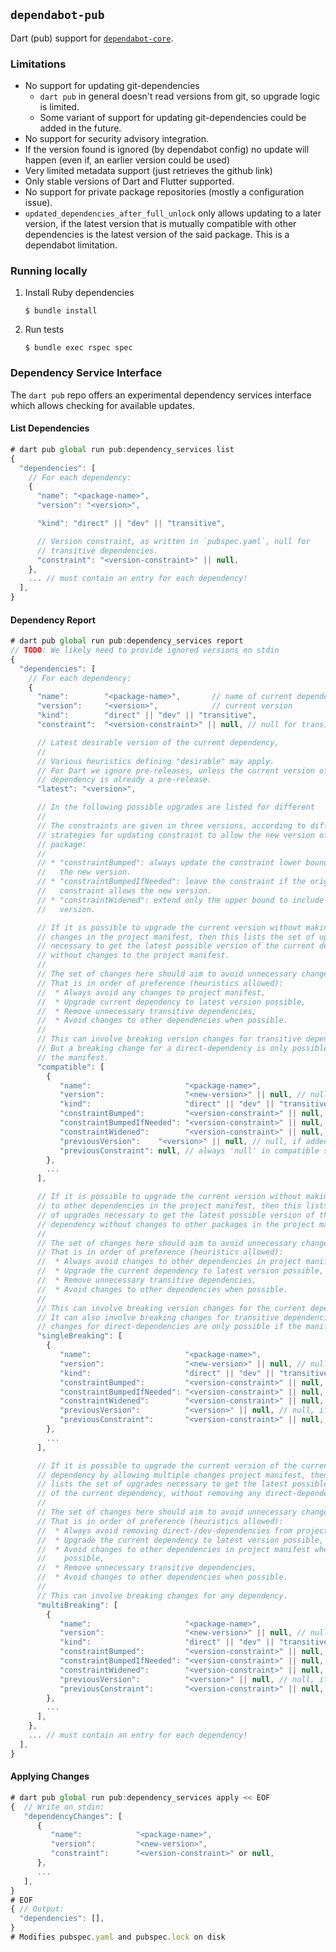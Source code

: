 ## `dependabot-pub`

Dart (pub) support for [`dependabot-core`][core-repo].

### Limitations

 - No support for updating git-dependencies
   * `dart pub` in general doesn't read versions from git, so upgrade logic is limited.
   * Some variant of support for updating git-dependencies could be added in the future.
 - No support for security advisory integration.
 - If the version found is ignored (by dependabot config) no update will happen (even if, an earlier version could be used)
 - Very limited metadata support (just retrieves the github link)
 - Only stable versions of Dart and Flutter supported.
 - No support for private package repositories (mostly a configuration issue).
 - `updated_dependencies_after_full_unlock` only allows updating to a later version, if the latest version that is mutually compatible with other dependencies is the latest version of the said package. This is a dependabot limitation.

### Running locally

1. Install Ruby dependencies
   ```
   $ bundle install
   ```

2. Run tests
   ```
   $ bundle exec rspec spec
   ```

[core-repo]: https://github.com/dependabot/dependabot-core

### Dependency Service Interface

The `dart pub` repo offers an experimental dependency services interface which
allows checking for available updates.

#### List Dependencies

```js
# dart pub global run pub:dependency_services list
{
  "dependencies": [
    // For each dependency:
    {
      "name": "<package-name>",
      "version": "<version>",

      "kind": "direct" || "dev" || "transitive",

      // Version constraint, as written in `pubspec.yaml`, null for
      // transitive dependencies.
      "constraint": "<version-constraint>" || null,
    },
    ... // must contain an entry for each dependency!
  ],
}

```

#### Dependency Report

```js
# dart pub global run pub:dependency_services report
// TODO: We likely need to provide ignored versions on stdin
{
  "dependencies": [
    // For each dependency:
    {
      "name":        "<package-name>",       // name of current dependency
      "version":     "<version>",            // current version
      "kind":        "direct" || "dev" || "transitive",
      "constraint":  "<version-constraint>" || null, // null for transitive deps

      // Latest desirable version of the current dependency,
      //
      // Various heuristics defining "desirable" may apply.
      // For Dart we ignore pre-releases, unless the current version of the
      // dependency is already a pre-release.
      "latest": "<version>",

      // In the following possible upgrades are listed for different
      // 
      // The constraints are given in three versions, according to different
      // strategies for updating constraint to allow the new version of a 
      // package:
      //
      // * "constraintBumped": always update the constraint lower bound to match
      //   the new version.
      // * "constraintBumpedIfNeeded": leave the constraint if the original
      //   constraint allows the new version.
      // * "constraintWidened": extend only the upper bound to include the new 
      //   version.

      // If it is possible to upgrade the current version without making any
      // changes in the project manifest, then this lists the set of upgrades
      // necessary to get the latest possible version of the current dependency
      // without changes to the project manifest.
      //
      // The set of changes here should aim to avoid unnecessary changes.
      // That is in order of preference (heuristics allowed):
      //  * Always avoid any changes to project manifest,
      //  * Upgrade current dependency to latest version possible,
      //  * Remove unnecessary transitive dependencies,
      //  * Avoid changes to other dependencies when possible.
      //
      // This can involve breaking version changes for transitive dependencies.
      // But a breaking change for a direct-dependency is only possible if allowed by
      // the manifest.
      "compatible": [
        {
           "name":                     "<package-name>",
           "version":                  "<new-version>" || null, // null, if removed
           "kind":                     "direct" || "dev" || "transitive",
           "constraintBumped":         "<version-constraint>" || null, // null, if transitive
           "constraintBumpedIfNeeded": "<version-constraint>" || null, // null, if transitive
           "constraintWidened":        "<version-constraint>" || null, // null, if transitive
           "previousVersion":    "<version>" || null, // null, if added
           "previousConstraint": null, // always 'null' in compatible solution
        },
        ...
      ],

      // If it is possible to upgrade the current version without making changes
      // to other dependencies in the project manifest, then this lists the set
      // of upgrades necessary to get the latest possible version of the current
      // dependency without changes to other packages in the project manifest.
      //
      // The set of changes here should aim to avoid unnecessary changes.
      // That is in order of preference (heuristics allowed):
      //  * Always avoid changes to other dependencies in project manifest,
      //  * Upgrade the current dependency to latest version possible,
      //  * Remove unnecessary transitive dependencies,
      //  * Avoid changes to other dependencies when possible.
      //
      // This can involve breaking version changes for the current dependency.
      // It can also involve breaking changes for transitive dependencies. But
      // changes for direct-dependencies are only possible if the manifest allows them.
      "singleBreaking": [
        {
           "name":                     "<package-name>",
           "version":                  "<new-version>" || null, // null, if removed
           "kind":                     "direct" || "dev" || "transitive",
           "constraintBumped":         "<version-constraint>" || null, // null, if transitive
           "constraintBumpedIfNeeded": "<version-constraint>" || null, // null, if transitive
           "constraintWidened":        "<version-constraint>" || null, // null, if transitive
           "previousVersion":          "<version>" || null, // null, if added
           "previousConstraint":       "<version-constraint>" || null, // null, if transitive
        },
        ...
      ],

      // If it is possible to upgrade the current version of the current
      // dependency by allowing multiple changes project manifest, then this
      // lists the set of upgrades necessary to get the latest possible version
      // of the current dependency, without removing any direct-dependencies.
      //
      // The set of changes here should aim to avoid unnecessary changes.
      // That is in order of preference (heuristics allowed):
      //  * Always avoid removing direct-/dev-dependencies from project manifest.
      //  * Upgrade the current dependency to latest version possible,
      //  * Avoid changes to other dependencies in project manifest when
      //    possible,
      //  * Remove unnecessary transitive dependencies,
      //  * Avoid changes to other dependencies when possible.
      //
      // This can involve breaking changes for any dependency.
      "multiBreaking": [
        {
           "name":                     "<package-name>",
           "version":                  "<new-version>" || null, // null, if removed
           "kind":                     "direct" || "dev" || "transitive",
           "constraintBumped":         "<version-constraint>" || null, // null, if transitive
           "constraintBumpedIfNeeded": "<version-constraint>" || null, // null, if transitive
           "constraintWidened":        "<version-constraint>" || null, // null, if transitive
           "previousVersion":          "<version>" || null, // null, if added
           "previousConstraint":       "<version-constraint>" || null, // null, if transitive
        },
        ...
      ],
    },
    ... // must contain an entry for each dependency!
  ],
}
```

#### Applying Changes

```js
# dart pub global run pub:dependency_services apply << EOF
{  // Write on stdin:
   "dependencyChanges": [
      {
         "name":            "<package-name>",
         "version":         "<new-version>",
         "constraint":      "<version-constraint>" or null,
      },
      ...
   ],
}
# EOF
{ // Output:
  "dependencies": [],
}
# Modifies pubspec.yaml and pubspec.lock on disk
```

